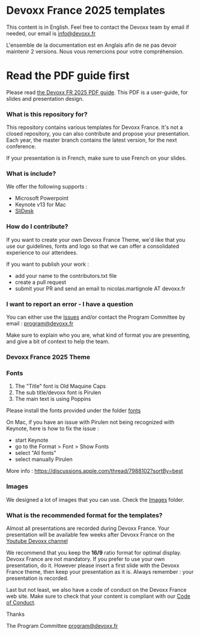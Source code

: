 # Devoxx France 2025 templates

This content is in English. Feel free to contact the Devoxx team by email if needed, our email is info@devoxx.fr 

L'ensemble de la documentation est en Anglais afin de ne pas devoir maintenir 2 versions. Nous vous remercions pour votre compréhension.

# Read the PDF guide first

Please read [the Devoxx FR 2025 PDF guide](https://github.com/quantixx/template-presentation/blob/master/Keynote%20v13/devoxx_fr_2025_keynote.pdf).
This PDF is a user-guide, for slides and presentation design. 

### What is this repository for? ###

This repository contains various templates for Devoxx France. It's not a closed repository, you can also contribute and propose your presentation.
Each year, the master branch contains the latest version, for the next conference.

If your presentation is in French, make sure to use French on your slides.

### What is include? ####

We offer the following supports : 
- Microsoft Powerpoint
- Keynote v13 for Mac
- [SliDesk](https://github.com/slidesk/slidesk)

### How do I contribute? ###

If you want to create your own Devoxx France Theme, we'd like that you use our guidelines, fonts and logo so that we can offer a consolidated experience to our attendees.

If you want to publish your work : 

  - add your name to the contributors.txt file
  - create a pull request 
  - submit your PR and send an email to nicolas.martignole AT devoxx.fr

### I want to report an error - I have a question

You can either use the [Issues](https://github.com/quantixx/template-presentation/issues) and/or contact the Program Committee by email : program@devoxx.fr

Make sure to explain who you are, what kind of format you are presenting, and give a bit of context to help the team.

### Devoxx France 2025 Theme

### Fonts

1. The "Title" font is Old Maquine Caps
2. The sub title/devoxx font is Pirulen
3. The main text is using Poppins 

Please install the fonts provided under the folder [fonts](https://github.com/quantixx/template-presentation/tree/master/fonts)

On Mac, if you have an issue with Pirulen not being recognized with Keynote, here is how to fix the issue :
- start Keynote
- go to the Format > Font > Show Fonts
- select "All fonts"
- select manually Pirulen

More info : https://discussions.apple.com/thread/7988102?sortBy=best

### Images 

We designed a lot of images that you can use. Check the [Images](https://github.com/quantixx/template-presentation/tree/master/images/2025) folder.

### What is the recommended format for the templates? 

Almost all presentations are recorded during Devoxx France. Your presentation will be available few weeks after Devoxx France on the [Youtube Devoxx channel](https://www.youtube.com/channel/UCsVPQfo5RZErDL41LoWvk0A) 

We recommend that you keep the **16/9** ratio format for optimal display.
Devoxx France are not mandatory. If you prefer to use your own presentation, do it.
However please insert a first slide with the Devoxx France theme, then keep your presentation as it is. Always remember : your presentation is recorded. 

Last but not least, we also have a code of conduct on the Devoxx France web site. Make sure to check that your content 
is compliant with our [Code of Conduct](https://www.devoxx.fr/code-de-conduite/).

Thanks

The Program Committee
program@devoxx.fr



